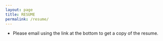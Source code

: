 ```yaml
---
layout: page
title: RESUME
permalink: /resume/
---
```


* Please email using the link at the bottom to get a copy of the resume.
<a href="generalization_nn.pdf"></a>
